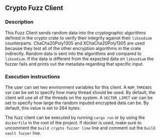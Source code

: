 ## Crypto Fuzz Client

### Description

This Fuzz Client sends random data into the cryptographic algorithms defined in the crypto crate to verify their integrity against their `libsodium` counterparts. ChaCha20Poly1305 and XChaCha20Poly1305 are used because they test all of the other encryption algorithms in the crate indirectly. Random data is sent into the algorithms and compared to `libsodium`. If the data is different from the expected data on `libsodium` the fuzzer fails and prints out the metadata regarding that specific input.

### Execution instructions

The user can set two environment variables for this client. A `NUM_THREADS` var can be set to specify how many thread should be used. By default, the client will use all of the threads on the system. A `VECTOR_LIMIT` var can be set to specify how large the random inputed encrypted data can be. By default, this value is set to 264 bytes.

The fuzz client can be executed by running `cargo run` or by using the `dockerfile` in the root of the project. If docker is used, make sure to uncomment the `build crypto fuzzer line` line and comment out the `build vault fuzzer` line.
